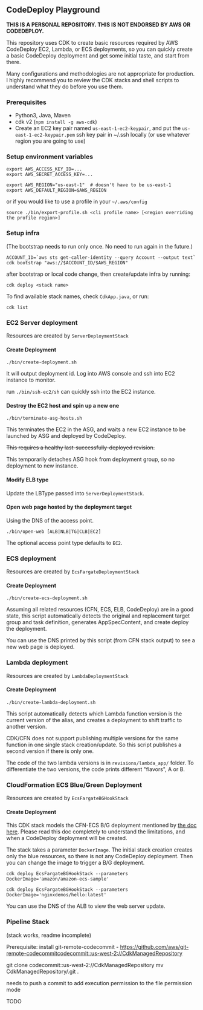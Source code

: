 ## CodeDeploy Playground

**THIS IS A PERSONAL REPOSITORY. THIS IS NOT ENDORSED BY AWS OR CODEDEPLOY.**

This repository uses CDK to create basic resources required by AWS CodeDeploy EC2, Lambda, or ECS deployments, so you
can quickly create a basic CodeDeploy deployment and get some initial taste, and start from there.

Many configurations and methodologies are not appropriate for production. I highly recommend you to review the CDK stacks
and shell scripts to understand what they do before you use them.

### Prerequisites
* Python3, Java, Maven
* cdk v2 (`npm install -g aws-cdk`)
* Create an EC2 key pair named `us-east-1-ec2-keypair`, and put the `us-east-1-ec2-keypair.pem` ssh key pair in ~/.ssh locally (or use whatever region you are going to use)

### Setup environment variables
```
export AWS_ACCESS_KEY_ID=...
export AWS_SECRET_ACCESS_KEY=...

export AWS_REGION="us-east-1"  # doesn't have to be us-east-1
export AWS_DEFAULT_REGION=$AWS_REGION
```
or if you would like to use a profile in your `~/.aws/config`
```
source ./bin/export-profile.sh <cli profile name> [<region overriding the profile region>]
```

### Setup infra
(The bootstrap needs to run only once. No need to run again in the future.)
```
ACCOUNT_ID=`aws sts get-caller-identity --query Account --output text`
cdk bootstrap "aws://$ACCOUNT_ID/$AWS_REGION"
```
after bootstrap or local code change, then create/update infra by running:
```
cdk deploy <stack name>
```

To find available stack names, check `CdkApp.java`, or run:
```
cdk list
```

### EC2 Server deployment

Resources are created by `ServerDeploymentStack`

#### Create Deployment
```
./bin/create-deployment.sh
```

It will output deployment id. Log into AWS console and ssh into EC2 instance to monitor.

run `./bin/ssh-ec2/sh` can quickly ssh into the EC2 instance.

#### Destroy the EC2 host and spin up a new one

```
./bin/terminate-asg-hosts.sh
```

This terminates the EC2 in the ASG, and waits a new EC2 instance to be launched by ASG and deployed by CodeDeploy. 

~~This requires a healthy last-successfully-deployed revision.~~

This temporarily detaches ASG hook from deployment group, so no deployment to new instance.

#### Modify ELB type

Update the LBType passed into `ServerDeploymentStack`.

#### Open web page hosted by the deployment target

Using the DNS of the access point.

```
./bin/open-web [ALB|NLB|TG|CLB|EC2]
```
The optional access point type defaults to `EC2`. 

### ECS deployment

Resources are created by `EcsFargateDeploymentStack`

#### Create Deployment

```
./bin/create-ecs-deployment.sh
```

Assuming all related resources (CFN, ECS, ELB, CodeDeploy) are in a good state, this script automatically detects the original and replacement target group and task definition, generates AppSpecContent, and create deploy the deployment.

You can use the DNS printed by this script (from CFN stack output) to see a new web page is deployed.

### Lambda deployment

Resources are created by `LambdaDeploymentStack`

#### Create Deployment

```
./bin/create-lambda-deployment.sh
```

This script automatically detects which Lambda function version is the current version of the alias, and creates a deployment to shift traffic to another version.

CDK/CFN does not support publishing multiple versions for the same function in one single stack creation/update. So this script publishes a second version if there is only one.

The code of the two lambda versions is in `revisions/lambda_app/` folder. To differentiate the two versions, the code prints different "flavors", A or B.

### CloudFormation ECS Blue/Green Deployment

Resources are created by `EcsFargateBGHookStack`

#### Create Deployment

This CDK stack models the CFN-ECS B/G deployment mentioned by [the doc here](https://docs.aws.amazon.com/AWSCloudFormation/latest/UserGuide/blue-green.html). Please read this doc completely to understand the limitations, and when a CodeDeploy deployment will be created.

The stack takes a parameter `DockerImage`. The initial stack creation creates only the blue resources, so there is not any CodeDeploy deployment. Then you can change the image to trigger a B/G deployment.

```
cdk deploy EcsFargateBGHookStack --parameters DockerImage='amazon/amazon-ecs-sample'
```

```
cdk deploy EcsFargateBGHookStack --parameters DockerImage='nginxdemos/hello:latest'
```

You can use the DNS of the ALB to view the web server update. 

### Pipeline Stack

(stack works, readme incomplete)

Prerequisite: install git-remote-codecommit - https://github.com/aws/git-remote-codecommitcodecommit::us-west-2://CdkManagedRepository

git clone codecommit::us-west-2://CdkManagedRepository
mv CdkManagedRepository/.git .

needs to push a commit to add execution permission to the file permission mode 

TODO